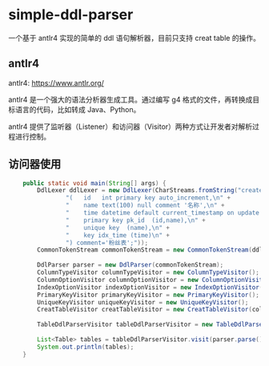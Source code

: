 # simple-ddl-parser

一个基于 antlr4 实现的简单的 ddl 语句解析器，目前只支持 creat table 的操作。

## antlr4

antlr4: https://www.antlr.org/

antlr4 是一个强大的语法分析器生成工具。通过编写 g4 格式的文件，再转换成目标语言的代码，比如转成 Java、Python。

antlr4 提供了监听器（Listener）和访问器（Visitor）两种方式让开发者对解析过程进行控制。

## 访问器使用

```java
    public static void main(String[] args) {
        DdlLexer ddlLexer = new DdlLexer(CharStreams.fromString("create table t_fans_info\n" +
                "(   id   int primary key auto_increment,\n" +
                "    name text(100) null comment '名称',\n" +
                "    time datetime default current_timestamp on update current_timestamp,\n" +
                "    primary key pk_id  (id,name),\n" +
                "    unique key  (name),\n" +
                "    key idx_time (time)\n" +
                ") comment='粉丝表';"));
        CommonTokenStream commonTokenStream = new CommonTokenStream(ddlLexer);
        
        DdlParser parser = new DdlParser(commonTokenStream);
        ColumnTypeVisitor columnTypeVisitor = new ColumnTypeVisitor();
        ColumnOptionVisitor columnOptionVisitor = new ColumnOptionVisitor(columnTypeVisitor);
        IndexOptionVisitor indexOptionVisitor = new IndexOptionVisitor();
        PrimaryKeyVisitor primaryKeyVisitor = new PrimaryKeyVisitor();
        UniqueKeyVisitor uniqueKeyVisitor = new UniqueKeyVisitor();
        CreatTableVisitor creatTableVisitor = new CreatTableVisitor(columnOptionVisitor, indexOptionVisitor, primaryKeyVisitor, uniqueKeyVisitor);
        
        TableDdlParserVisitor tableDdlParserVisitor = new TableDdlParserVisitor(creatTableVisitor);
        
        List<Table> tables = tableDdlParserVisitor.visit(parser.parse());
        System.out.println(tables);
    }

```